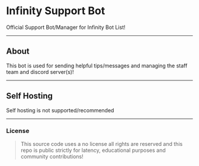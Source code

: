 # Infinity Support Bot
Official Support Bot/Manager for Infinity Bot List!

---

## About
This bot is used for sending helpful tips/messages and managing the staff team and discord server(s)!

---

## Self Hosting
Self hosting is not supported/recommended

---

### License
> This source code uses a no license all rights are reserved and this repo is public strictly for latency, educational purposes and community contributions!
